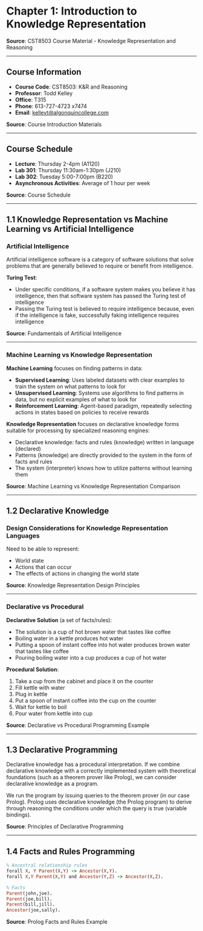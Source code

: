 # Chapter 1: Introduction to Knowledge Representation

**Source**: CST8503 Course Material - Knowledge Representation and Reasoning

---

## Course Information

- **Course Code**: CST8503: K&R and Reasoning
- **Professor**: Todd Kelley
- **Office**: T315
- **Phone**: 613-727-4723 x7474
- **Email**: kelleyt@algonquincollege.com

**Source**: Course Introduction Materials

---

## Course Schedule

- **Lecture**: Thursday 2-4pm (A1120)
- **Lab 301**: Thursday 11:30am-1:30pm (J210)
- **Lab 302**: Tuesday 5:00-7:00pm (B220)
- **Asynchronous Activities**: Average of 1 hour per week

**Source**: Course Schedule

---

## 1.1 Knowledge Representation vs Machine Learning vs Artificial Intelligence

### Artificial Intelligence

Artificial intelligence software is a category of software solutions that solve problems that are generally believed to require or benefit from intelligence.

**Turing Test**:

- Under specific conditions, if a software system makes you believe it has intelligence, then that software system has passed the Turing test of intelligence
- Passing the Turing test is believed to require intelligence because, even if the intelligence is fake, successfully faking intelligence requires intelligence

**Source**: Fundamentals of Artificial Intelligence

---

### Machine Learning vs Knowledge Representation

**Machine Learning** focuses on finding patterns in data:

- **Supervised Learning**: Uses labeled datasets with clear examples to train the system on what patterns to look for
- **Unsupervised Learning**: Systems use algorithms to find patterns in data, but no explicit examples of what to look for
- **Reinforcement Learning**: Agent-based paradigm, repeatedly selecting actions in states based on policies to receive rewards

**Knowledge Representation** focuses on declarative knowledge forms suitable for processing by specialized reasoning engines:

- Declarative knowledge: facts and rules (knowledge) written in language (declared)
- Patterns (knowledge) are directly provided to the system in the form of facts and rules
- The system (interpreter) knows how to utilize patterns without learning them

**Source**: Machine Learning vs Knowledge Representation Comparison

---

## 1.2 Declarative Knowledge

### Design Considerations for Knowledge Representation Languages

Need to be able to represent:

- World state
- Actions that can occur
- The effects of actions in changing the world state

**Source**: Knowledge Representation Design Principles

---

### Declarative vs Procedural

**Declarative Solution** (a set of facts/rules):

- The solution is a cup of hot brown water that tastes like coffee
- Boiling water in a kettle produces hot water
- Putting a spoon of instant coffee into hot water produces brown water that tastes like coffee
- Pouring boiling water into a cup produces a cup of hot water

**Procedural Solution**:

1. Take a cup from the cabinet and place it on the counter
2. Fill kettle with water
3. Plug in kettle
4. Put a spoon of instant coffee into the cup on the counter
5. Wait for kettle to boil
6. Pour water from kettle into cup

**Source**: Declarative vs Procedural Programming Example

---

## 1.3 Declarative Programming

Declarative knowledge has a procedural interpretation. If we combine declarative knowledge with a correctly implemented system with theoretical foundations (such as a theorem prover like Prolog), we can consider declarative knowledge as a program.

We run the program by issuing queries to the theorem prover (in our case Prolog). Prolog uses declarative knowledge (the Prolog program) to derive through reasoning the conditions under which the query is true (variable bindings).

**Source**: Principles of Declarative Programming

---

## 1.4 Facts and Rules Programming

```prolog
% Ancestral relationship rules
forall X, Y Parent(X,Y) -> Ancestor(X,Y).
forall X,Y Parent(X,Y) and Ancestor(Y,Z) -> Ancestor(X,Z).

% Facts
Parent(john,joe).
Parent(joe,bill).
Parent(bill,jill).
Ancestor(joe,sally).
```

**Source**: Prolog Facts and Rules Example
